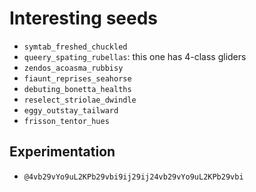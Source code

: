 # Interesting seeds

- `symtab_freshed_chuckled`
- `queery_spating_rubellas`: this one has 4-class gliders
- `zendos_acoasma_rubbisy`
- `fiaunt_reprises_seahorse`
- `debuting_bonetta_healths`
- `reselect_striolae_dwindle`
- `eggy_outstay_tailward`
- `frisson_tentor_hues`

## Experimentation

- `@4vb29vYo9uL2KPb29vbi9ij29ij24vb29vYo9uL2KPb29vbi`
